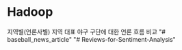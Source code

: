 # Hadoop
지역별(언론사별) 지역 대표 야구 구단에 대한 언론 흐름 비교
"# baseball_news_article" 
"# Reviews-for-Sentiment-Analysis" 
